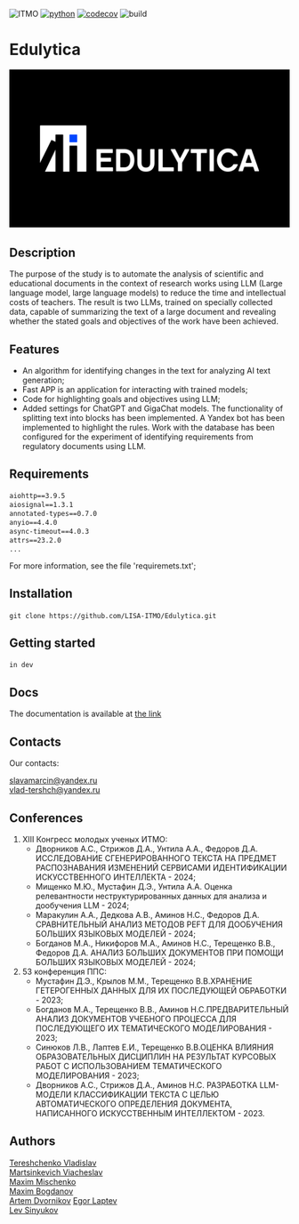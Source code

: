 ![ITMO](https://raw.githubusercontent.com/aimclub/open-source-ops/43bb283758b43d75ec1df0a6bb4ae3eb20066323/badges/ITMO_badge_rus.svg)
[![python](https://badgen.net/badge/python/3.10|3.11/blue?icon=python)](https://www.python.org/)
[![codecov](https://codecov.io/gh/LISA-ITMO/Edulytica/graph/badge.svg?token=L1I8M0KDS6)](https://codecov.io/gh/LISA-ITMO/Edulytica)
![build](https://github.com/LISA-ITMO/Edulytica/actions/workflows/build-test.yml/badge.svg?branch=development)

# Edulytica
![logo](src/images/logo.png)

## Description
The purpose of the study is to automate the analysis of scientific and educational documents in the context of 
research works using LLM (Large language model, large language models) to reduce the time and intellectual costs of 
teachers. The result is two LLMs, trained on specially collected data, capable of summarizing the text of a large 
document and revealing whether the stated goals and objectives of the work have been achieved.

## Features
- An algorithm for identifying changes in the text for analyzing AI text generation;
- Fast APP is an application for interacting with trained models;
- Code for highlighting goals and objectives using LLM;
- Added settings for ChatGPT and GigaChat models. The functionality of splitting text into blocks has been implemented. A Yandex bot has been implemented to highlight the rules. Work with the database has been configured for the experiment of identifying requirements from regulatory documents using LLM.

## Requirements
```
aiohttp==3.9.5
aiosignal==1.3.1
annotated-types==0.7.0
anyio==4.4.0
async-timeout==4.0.3
attrs==23.2.0
...
```
For more information, see the file 'requiremets.txt';

## Installation
```git clone https://github.com/LISA-ITMO/Edulytica.git```

## Getting started
```in dev```

## Docs
The documentation is available at [the link](https://lisa-itmo.github.io/Edulytica/index.html)

## Contacts
Our contacts:

slavamarcin@yandex.ru\
vlad-tershch@yandex.ru

## Conferences
1) XIII Конгресс молодых ученых ИТМО:
   - Дворников А.С., Стрижов Д.А., Унтила А.А., Федоров Д.А. ИССЛЕДОВАНИЕ СГЕНЕРИРОВАННОГО ТЕКСТА НА ПРЕДМЕТ РАСПОЗНАВАНИЯ ИЗМЕНЕНИЙ СЕРВИСАМИ ИДЕНТИФИКАЦИИ ИСКУССТВЕННОГО ИНТЕЛЛЕКТА - 2024;
   - Мищенко М.Ю., Мустафин Д.Э., Унтила А.А. Оценка релевантности неструктурированных данных для анализа и дообучения LLM - 2024;
   - Маракулин А.А., Дедкова А.В., Аминов Н.С., Федоров Д.А. СРАВНИТЕЛЬНЫЙ АНАЛИЗ МЕТОДОВ PEFT ДЛЯ ДООБУЧЕНИЯ БОЛЬШИХ ЯЗЫКОВЫХ МОДЕЛЕЙ - 2024;
   - Богданов М.А., Никифоров М.А., Аминов Н.С., Терещенко В.В., Федоров Д.А. АНАЛИЗ БОЛЬШИХ ДОКУМЕНТОВ ПРИ ПОМОЩИ БОЛЬШИХ ЯЗЫКОВЫХ МОДЕЛЕЙ - 2024;
2) 53 конференция ППС:
   - Мустафин Д.Э., Крылов М.М., Терещенко В.В.ХРАНЕНИЕ ГЕТЕРОГЕННЫХ ДАННЫХ ДЛЯ ИХ ПОСЛЕДУЮЩЕЙ ОБРАБОТКИ - 2023;
   - Богданов М.А., Терещенко В.В., Аминов Н.С.ПРЕДВАРИТЕЛЬНЫЙ АНАЛИЗ ДОКУМЕНТОВ УЧЕБНОГО ПРОЦЕССА ДЛЯ ПОСЛЕДУЮЩЕГО ИХ ТЕМАТИЧЕСКОГО МОДЕЛИРОВАНИЯ - 2023;
   - Синюков Л.В., Лаптев Е.И., Терещенко В.В.ОЦЕНКА ВЛИЯНИЯ ОБРАЗОВАТЕЛЬНЫХ ДИСЦИПЛИН НА РЕЗУЛЬТАТ КУРСОВЫХ РАБОТ С ИСПОЛЬЗОВАНИЕМ ТЕМАТИЧЕСКОГО МОДЕЛИРОВАНИЯ - 2023;
   - Дворников А.С., Стрижов Д.А., Аминов Н.С. РАЗРАБОТКА LLM-МОДЕЛИ КЛАССИФИКАЦИИ ТЕКСТА С ЦЕЛЬЮ АВТОМАТИЧЕСКОГО ОПРЕДЕЛЕНИЯ ДОКУМЕНТА, НАПИСАННОГО ИСКУССТВЕННЫМ ИНТЕЛЛЕКТОМ - 2023.

## Authors
[Tereshchenko Vladislav](https://github.com/Vl-Tershch)\
[Martsinkevich Viacheslav](https://github.com/slavamarcin)\
[Maxim Mischenko](https://github.com/L33tl)\
[Maxim Bogdanov](https://github.com/exPriceD)\
[Artem Dvornikov](https://github.com/DvornikovArtem)
[Egor Laptev](https://github.com/EgorLaptev)\
[Lev Sinyukov](https://github.com/MrL013)
